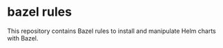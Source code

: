 # bazel rules

This repository contains Bazel rules to install and manipulate Helm charts with Bazel.

